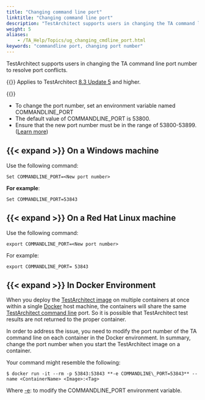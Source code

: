 ```yaml
--- 
title: "Changing command line port"
linktitle: "Changing command line port"
description: "TestArchitect supports users in changing the TA command line port number to resolve port conflicts."
weight: 5
aliases: 
    - /TA_Help/Topics/ug_changing_cmdline_port.html
keywords: "commandline port, changing port number"
---
```


TestArchitect supports users in changing the TA command line port number to resolve port conflicts.

{{<note>}} Applies to TestArchitect [8.3 Update 5](/user-guide/version-history/features-added-to-testarchitect-8-3-update-5/) and higher.

{{<remember>}}

-   To change the port number, set an environment variable named COMMANDLINE\_PORT
-   The default value of COMMANDLINE\_PORT is 53800.
-   Ensure that the new port number must be in the range of 53800-53899. \([Learn more](/administration-guide/default-port-numbers-and-port-ranges)\)

## {{< expand >}} On a Windows machine

Use the following command:

```
Set COMMANDLINE_PORT=<New port number>
```

**For example**:

```
Set COMMANDLINE_PORT=53843
```

## {{< expand >}} On a Red Hat Linux machine

Use the following command:

```
export COMMANDLINE_PORT=<New port number>
```

For example:

```
export COMMANDLINE_PORT= 53843
```

## {{< expand >}} In Docker Environment

When you deploy the [TestArchitect image](https://hub.docker.com/r/logigear/testarchitect/) on multiple containers at once within a single [Docker](https://docs.docker.com/engine/docker-overview/) host machine, the containers will share the same [TestArchitect command line](/user-guide/test-execution/methods-of-test-execution/executing-tests-from-the-command-line-interface/) port. So it is possible that TestArchitect test results are not returned to the proper container.

In order to address the issue, you need to modify the port number of the TA command line on each container in the Docker environment. In summary, change the port number when you start the TestArchitect image on a container.

Your command might resemble the following:

```
$ docker run -it --rm -p 53843:53843 **-e COMMANDLINE\_PORT=53843** --name <ContainerName> <Image>:<Tag>  
```

Where [-e](https://docs.docker.com/engine/reference/commandline/run/#options): to modify the COMMANDLINE\_PORT environment variable.



